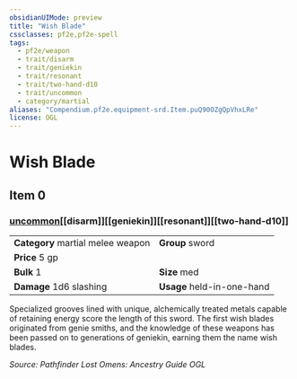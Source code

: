 ```yaml
---
obsidianUIMode: preview
title: "Wish Blade"
cssclasses: pf2e,pf2e-spell
tags:
  - pf2e/weapon
  - trait/disarm
  - trait/geniekin
  - trait/resonant
  - trait/two-hand-d10
  - trait/uncommon
  - category/martial
aliases: "Compendium.pf2e.equipment-srd.Item.puQ90OZgQpVhxLRe"
license: OGL
---
```

# Wish Blade
## Item 0
### [uncommon](uncommon "Uncommon Rarity Trait")[[disarm]][[geniekin]][[resonant]][[two-hand-d10]]

|  |  |
| -- | -- |
| **Category** martial melee weapon | **Group** sword |
| **Price** 5 gp |  |
| **Bulk** 1 | **Size** med |
| **Damage** 1d6 slashing  | **Usage** held-in-one-hand |



Specialized grooves lined with unique, alchemically treated metals capable of retaining energy score the length of this sword. The first wish blades originated from genie smiths, and the knowledge of these weapons has been passed on to generations of geniekin, earning them the name wish blades.

*Source: Pathfinder Lost Omens: Ancestry Guide*
*OGL*